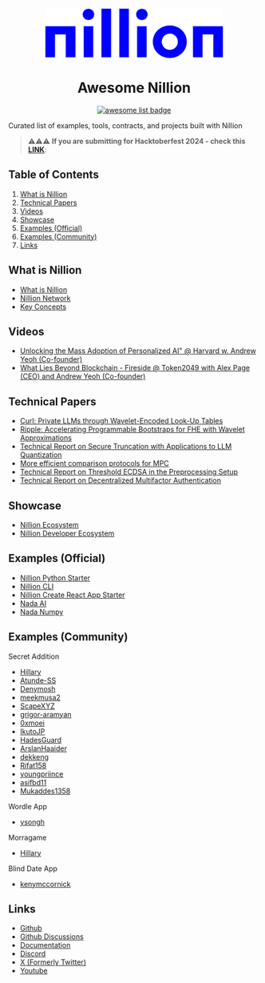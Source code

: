 <div align="center">
  <a href="https://www.nillion.com">
    <picture>
    <img alt="nillion logo" src="https://github.com/NillionNetwork/.github/blob/main/assets/nillion.png" width="auto" height="100">
    </picture>
  </a>
  <h1 align="center">Awesome Nillion</h1>
  <p align="center">
    <a href="https://github.com/sindresorhus/awesome">
      <img alt="awesome list badge" src="https://cdn.rawgit.com/sindresorhus/awesome/d7305f38d29fed78fa85652e3a63e154dd8e8829/media/badge.svg">
    </a>
  </p>
</div>

Curated list of examples, tools, contracts, and projects built with Nillion

>  ⚠️⚠️⚠️ **If you are submitting for Hacktoberfest 2024 - check this [LINK](https://github.com/NillionNetwork/awesome-nillion/issues/2)**: 

## Table of Contents
1. [What is Nillion](#what-is-nillion)
2. [Technical Papers](#technical-papers)
3. [Videos](#videos)
4. [Showcase](#showcase)
5. [Examples (Official)](#examples-official)
6. [Examples (Community)](#examples-community)
7. [Links](#links)

## What is Nillion
- [What is Nillion](https://docs.nillion.com/what-is-nillion)
- [Nillion Network](https://docs.nillion.com/network)
- [Key Concepts](https://docs.nillion.com/concepts)

## Videos
- [Unlocking the Mass Adoption of Personalized AI" @ Harvard w. Andrew Yeoh (Co-founder)](https://www.youtube.com/watch?v=loo_MkR94Io)
- [What Lies Beyond Blockchain - Fireside @ Token2049 with Alex Page (CEO) and Andrew Yeoh (Co-founder)](https://www.youtube.com/watch?v=9AEcp-6tm48)

## Technical Papers
- [Curl: Private LLMs through Wavelet-Encoded Look-Up Tables](https://nillion.pub/curl-private-llms-through-dwt-lut.pdf)
- [Ripple: Accelerating Programmable Bootstraps for FHE with Wavelet Approximations](https://eprint.iacr.org/2024/866.pdf)
- [Technical Report on Secure Truncation with Applications to LLM Quantization](https://nillion.pub/secure-truncation-llm-quantization.pdf)
- [More efficient comparison protocols for MPC](https://nillion.pub/comparison.pdf)
- [Technical Report on Threshold ECDSA in the Preprocessing Setup](https://nillion.pub/threshold-ecdsa-preprocessing-setup.pdf)
- [Technical Report on Decentralized Multifactor Authentication](https://nillion.pub/decentralized-multifactor-authentication.pdf)

## Showcase
- [Nillion Ecosystem](https://nillion.com/ecosystem/)
- [Nillion Developer Ecosystem](https://docs.nillion.com/showcase)

## Examples (Official)
- [Nillion Python Starter](https://github.com/NillionNetwork/nillion-python-starter)
- [Nillion CLI](https://github.com/NillionNetwork/create-nillion-app)
- [Nillion Create React App Starter](https://github.com/NillionNetwork/cra-nillion)
- [Nada AI](https://docs.nillion.com/nada-by-example/nada-ai)
- [Nada Numpy](https://docs.nillion.com/nada-by-example/nada-numpy)

## Examples (Community)
Secret Addition
- [Hillary](https://github.com/hilary3211/Nillion-Blind-app)
- [Atunde-SS](https://github.com/Atunde-SS/secrete_addition)
- [Denymosh](https://github.com/denymosh/secret_addition)
- [meekmusa2](https://github.com/meekMusa2/nillion-hacktoberfest)
- [ScapeXYZ](https://github.com/ScapeXYZ/nillibilli/tree/master)
- [grigor-aramyan](https://github.com/grigor-aramyan/hacktoberfest-blind)
- [0xmoei](https://github.com/0xmoei/secret_addition)
- [IkutoJP](https://github.com/IkutoJP/secret_addition)
- [HadesGuard](https://github.com/HadesGuard/secret-addition-app)
- [ArslanHaaider](https://github.com/ArslanHaaider/bllind-assistant)
- [dekkeng](https://github.com/dekkeng/secret_addition)
- [Rifat158](https://github.com/Rifat158/secret_additon)
- [youngpriince](https://github.com/youngpriince/nillion-secret-addition)
- [asifbd11](https://github.com/asifbd11/secret_addition)
- [Mukaddes1358](https://github.com/Mukaddes1358/secret_addition)

Wordle App
- [ysongh](https://github.com/ysongh/Wordle-BlindApp)

Morragame 
- [Hillary](https://github.com/hilary3211/Morragame_Nillion_App.git)

Blind Date App
- [kenymccornick](https://github.com/kenymccornick/blind-date-app)

## Links
- [Github](https://github.com/NillionNetwork)
- [Github Discussions](https://github.com/orgs/NillionNetwork/discussions)
- [Documentation](https://docs.nillion.com/)
- [Discord](https://discord.gg/nillionnetwork)
- [X (Formerly Twitter)](https://twitter.com/nillionnetwork)
- [Youtube](https://www.youtube.com/@nillion)
